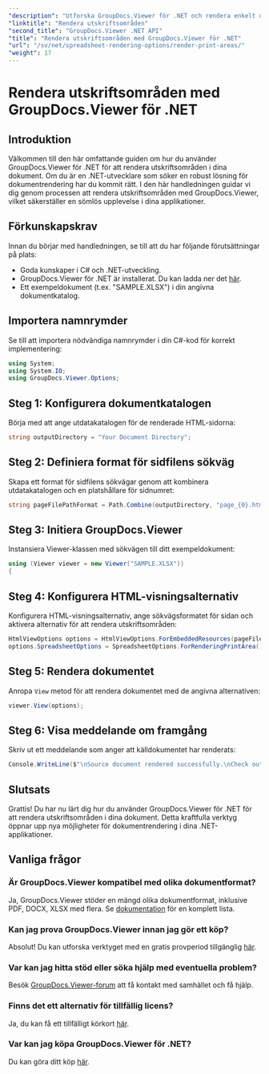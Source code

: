 ```yaml
---
"description": "Utforska GroupDocs.Viewer för .NET och rendera enkelt utskriftsområden i olika dokumentformat. Prova den kostnadsfria testversionen nu!"
"linktitle": "Rendera utskriftsområden"
"second_title": "GroupDocs.Viewer .NET API"
"title": "Rendera utskriftsområden med GroupDocs.Viewer för .NET"
"url": "/sv/net/spreadsheet-rendering-options/render-print-areas/"
"weight": 17
---
```


# Rendera utskriftsområden med GroupDocs.Viewer för .NET

## Introduktion
Välkommen till den här omfattande guiden om hur du använder GroupDocs.Viewer för .NET för att rendera utskriftsområden i dina dokument. Om du är en .NET-utvecklare som söker en robust lösning för dokumentrendering har du kommit rätt. I den här handledningen guidar vi dig genom processen att rendera utskriftsområden med GroupDocs.Viewer, vilket säkerställer en sömlös upplevelse i dina applikationer.
## Förkunskapskrav
Innan du börjar med handledningen, se till att du har följande förutsättningar på plats:
- Goda kunskaper i C# och .NET-utveckling.
- GroupDocs.Viewer för .NET är installerat. Du kan ladda ner det [här](https://releases.groupdocs.com/viewer/net/).
- Ett exempeldokument (t.ex. "SAMPLE.XLSX") i din angivna dokumentkatalog.
## Importera namnrymder
Se till att importera nödvändiga namnrymder i din C#-kod för korrekt implementering:
```csharp
using System;
using System.IO;
using GroupDocs.Viewer.Options;
```
## Steg 1: Konfigurera dokumentkatalogen
Börja med att ange utdatakatalogen för de renderade HTML-sidorna:
```csharp
string outputDirectory = "Your Document Directory";
```
## Steg 2: Definiera format för sidfilens sökväg
Skapa ett format för sidfilens sökvägar genom att kombinera utdatakatalogen och en platshållare för sidnumret:
```csharp
string pageFilePathFormat = Path.Combine(outputDirectory, "page_{0}.html");
```
## Steg 3: Initiera GroupDocs.Viewer
Instansiera Viewer-klassen med sökvägen till ditt exempeldokument:
```csharp
using (Viewer viewer = new Viewer("SAMPLE.XLSX"))
{
```
## Steg 4: Konfigurera HTML-visningsalternativ
Konfigurera HTML-visningsalternativ, ange sökvägsformatet för sidan och aktivera alternativ för att rendera utskriftsområden:
```csharp
HtmlViewOptions options = HtmlViewOptions.ForEmbeddedResources(pageFilePathFormat);
options.SpreadsheetOptions = SpreadsheetOptions.ForRenderingPrintArea();
```
## Steg 5: Rendera dokumentet
Anropa `View` metod för att rendera dokumentet med de angivna alternativen:
```csharp
viewer.View(options);
```
## Steg 6: Visa meddelande om framgång
Skriv ut ett meddelande som anger att källdokumentet har renderats:
```csharp
Console.WriteLine($"\nSource document rendered successfully.\nCheck output in {outputDirectory}.");
```
## Slutsats
Grattis! Du har nu lärt dig hur du använder GroupDocs.Viewer för .NET för att rendera utskriftsområden i dina dokument. Detta kraftfulla verktyg öppnar upp nya möjligheter för dokumentrendering i dina .NET-applikationer.
## Vanliga frågor
### Är GroupDocs.Viewer kompatibel med olika dokumentformat?
Ja, GroupDocs.Viewer stöder en mängd olika dokumentformat, inklusive PDF, DOCX, XLSX med flera. Se [dokumentation](https://tutorials.groupdocs.com/viewer/net/) för en komplett lista.
### Kan jag prova GroupDocs.Viewer innan jag gör ett köp?
Absolut! Du kan utforska verktyget med en gratis provperiod tillgänglig [här](https://releases.groupdocs.com/).
### Var kan jag hitta stöd eller söka hjälp med eventuella problem?
Besök [GroupDocs.Viewer-forum](https://forum.groupdocs.com/c/viewer/9) att få kontakt med samhället och få hjälp.
### Finns det ett alternativ för tillfällig licens?
Ja, du kan få ett tillfälligt körkort [här](https://purchase.groupdocs.com/temporary-license/).
### Var kan jag köpa GroupDocs.Viewer för .NET?
Du kan göra ditt köp [här](https://purchase.groupdocs.com/buy).